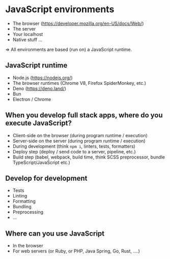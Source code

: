 # JavaScript environments

- The browser (https://developer.mozilla.org/en-US/docs/Web/)
- The server
- Your localhost
- Native stuff
...

=> All environments are based (run on) a JavaScript runtime.

## JavaScript runtime

- Node.js (https://nodejs.org/)
- The browser runtimes (Chrome V8, Firefox SpiderMonkey, etc.)
- Deno (https://deno.land/)
- Bun
- Electron / Chrome

## When you develop full stack apps, where do you execute JavaScript?

- Client-side on the browser (during program runtime / execution)
- Server-side on the server (during program runtime / execution)
- During development (think `npm i`, linters, tests, formatters)
- Deploy step (deploy / send code to a server, pipeline, etc.)
- Build step (babel, webpack, build time, think SCSS preprocessor, bundle TypeScript/JavaScript etc.)

## Develop for development

- Tests
- Linting
- Formatting
- Bundling
- Preprocessing
- ...

## Where can you use JavaScript

- In the browser
- For web servers (or Ruby, or PHP, Java Spring, Go, Rust, ....)